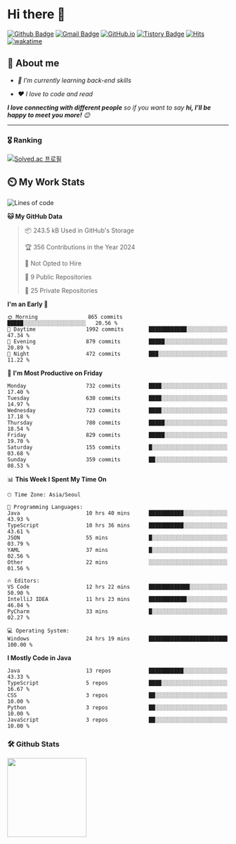# Hi there 👋
[![Github Badge](https://img.shields.io/badge/-uiw6unoh-grey?style=flat&logo=github&logoColor=white&link=https://github.com/uiw6unoh/)](https://www.github.com/uiw6unoh/) 
[![Gmail Badge](https://img.shields.io/badge/-uiw6unoh@naver.com-c14438?style=flat&logo=Gmail&logoColor=white&link=mailto:uiw6unoh@naver.com)](mailto:uiw6unoh@naver.com) 
[![GitHub.io](https://img.shields.io/badge/GitHub.io-orange?style=flat&logoColor=white)](https://uiw6unoh.github.io/)
[![Tistory Badge](https://img.shields.io/badge/Tech%20Blog-yellow?style=flat&logoColor=white)](https://www.uiw6unoh.com/)
[![Hits](https://hits.seeyoufarm.com/api/count/incr/badge.svg?url=https%3A%2F%2Fgithub.com%2Fuiw6unoh&count_bg=%2379C83D&title_bg=%23555555&icon=&icon_color=%23E7E7E7&title=hits&edge_flat=false)](https://hits.seeyoufarm.com)
[![wakatime](https://wakatime.com/badge/user/54252e40-b19e-45e1-9ec9-fb1c5a26c628.svg)](https://wakatime.com/@54252e40-b19e-45e1-9ec9-fb1c5a26c628)
<!-- [![Portfolio Badge](https://img.shields.io/badge/portfolio-web-blue?style=flat&link=https://github.com/uiw6unoh/)](https://github.com/uiw6unoh/)  -->

## 💬 About me
<em>
 
- 🌱 I’m currently learning back-end skills
 
- ❤️ I love to code and read
</em>

<em><b>I love connecting with different people</b> so if you want to say <b>hi, I'll be happy to meet you more!</b> 😊</em>

---
### 🎖️ Ranking
[![Solved.ac 프로필](http://mazassumnida.wtf/api/v2/generate_badge?boj=uiw6unoh)](https://www.acmicpc.net/user/uiw6unoh)

## ⏲️ My Work Stats
<!--[![uiw6unoh's wakatime stats](https://github-readme-stats.vercel.app/api/wakatime?username=uiw6unoh)]-->

<!--START_SECTION:waka-->
![Lines of code](https://img.shields.io/badge/From%20Hello%20World%20I%27ve%20Written-3.0%20million%20lines%20of%20code-blue)

**🐱 My GitHub Data** 

> 📦 243.5 kB Used in GitHub's Storage 
 > 
> 🏆 356 Contributions in the Year 2024
 > 
> 🚫 Not Opted to Hire
 > 
> 📜 9 Public Repositories 
 > 
> 🔑 25 Private Repositories 
 > 
**I'm an Early 🐤** 

```text
🌞 Morning                865 commits         █████░░░░░░░░░░░░░░░░░░░░   20.56 % 
🌆 Daytime                1992 commits        ████████████░░░░░░░░░░░░░   47.34 % 
🌃 Evening                879 commits         █████░░░░░░░░░░░░░░░░░░░░   20.89 % 
🌙 Night                  472 commits         ███░░░░░░░░░░░░░░░░░░░░░░   11.22 % 
```
📅 **I'm Most Productive on Friday** 

```text
Monday                   732 commits         ████░░░░░░░░░░░░░░░░░░░░░   17.40 % 
Tuesday                  630 commits         ████░░░░░░░░░░░░░░░░░░░░░   14.97 % 
Wednesday                723 commits         ████░░░░░░░░░░░░░░░░░░░░░   17.18 % 
Thursday                 780 commits         █████░░░░░░░░░░░░░░░░░░░░   18.54 % 
Friday                   829 commits         █████░░░░░░░░░░░░░░░░░░░░   19.70 % 
Saturday                 155 commits         █░░░░░░░░░░░░░░░░░░░░░░░░   03.68 % 
Sunday                   359 commits         ██░░░░░░░░░░░░░░░░░░░░░░░   08.53 % 
```


📊 **This Week I Spent My Time On** 

```text
🕑︎ Time Zone: Asia/Seoul

💬 Programming Languages: 
Java                     10 hrs 40 mins      ███████████░░░░░░░░░░░░░░   43.93 % 
TypeScript               10 hrs 36 mins      ███████████░░░░░░░░░░░░░░   43.61 % 
JSON                     55 mins             █░░░░░░░░░░░░░░░░░░░░░░░░   03.79 % 
YAML                     37 mins             █░░░░░░░░░░░░░░░░░░░░░░░░   02.56 % 
Other                    22 mins             ░░░░░░░░░░░░░░░░░░░░░░░░░   01.56 % 

🔥 Editors: 
VS Code                  12 hrs 22 mins      █████████████░░░░░░░░░░░░   50.90 % 
IntelliJ IDEA            11 hrs 23 mins      ████████████░░░░░░░░░░░░░   46.84 % 
PyCharm                  33 mins             █░░░░░░░░░░░░░░░░░░░░░░░░   02.27 % 

💻 Operating System: 
Windows                  24 hrs 19 mins      █████████████████████████   100.00 % 
```

**I Mostly Code in Java** 

```text
Java                     13 repos            ███████████░░░░░░░░░░░░░░   43.33 % 
TypeScript               5 repos             ████░░░░░░░░░░░░░░░░░░░░░   16.67 % 
CSS                      3 repos             ██░░░░░░░░░░░░░░░░░░░░░░░   10.00 % 
Python                   3 repos             ██░░░░░░░░░░░░░░░░░░░░░░░   10.00 % 
JavaScript               3 repos             ██░░░░░░░░░░░░░░░░░░░░░░░   10.00 % 
```




<!--END_SECTION:waka-->

### 🛠️ Github Stats <br/>
<p>
  <img height="180em" src="https://github-readme-stats-git-masterrstaa-rickstaa.vercel.app/api?username=uiw6unoh&show_icons=true&include_all_commits=true">
 <!--
  <img height="180em" src="https://github-readme-stats-git-masterrstaa-rickstaa.vercel.app/api/top-langs/?username=uiw6unoh&layout=compact">
 -->
</p>

